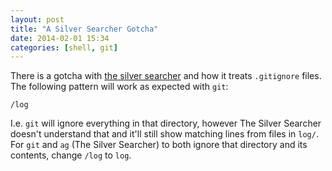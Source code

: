 ```yaml
---
layout: post
title: "A Silver Searcher Gotcha"
date: 2014-02-01 15:34
categories: [shell, git]
---
```


There is a gotcha with [the silver searcher](https://github.com/ggreer/the_silver_searcher) and how it treats
`.gitignore` files. The following pattern will work as expected with `git`:

    /log

I.e. `git` will ignore everything in that directory, however The Silver Searcher
doesn't understand that and it'll still show matching lines from files in
`log/`. For `git` and `ag` (The Silver Searcher) to both ignore that directory
and its contents, change `/log` to `log`.

